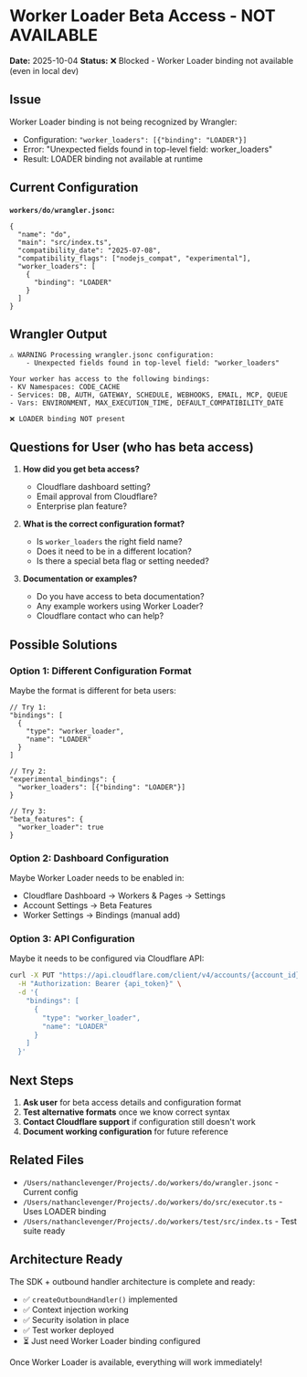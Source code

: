 # Worker Loader Beta Access - NOT AVAILABLE

**Date:** 2025-10-04
**Status:** ❌ Blocked - Worker Loader binding not available (even in local dev)

## Issue

Worker Loader binding is not being recognized by Wrangler:
- Configuration: `"worker_loaders": [{"binding": "LOADER"}]`
- Error: "Unexpected fields found in top-level field: worker_loaders"
- Result: LOADER binding not available at runtime

## Current Configuration

**`workers/do/wrangler.jsonc`:**
```jsonc
{
  "name": "do",
  "main": "src/index.ts",
  "compatibility_date": "2025-07-08",
  "compatibility_flags": ["nodejs_compat", "experimental"],
  "worker_loaders": [
    {
      "binding": "LOADER"
    }
  ]
}
```

## Wrangler Output

```
⚠️ WARNING Processing wrangler.jsonc configuration:
    - Unexpected fields found in top-level field: "worker_loaders"

Your worker has access to the following bindings:
- KV Namespaces: CODE_CACHE
- Services: DB, AUTH, GATEWAY, SCHEDULE, WEBHOOKS, EMAIL, MCP, QUEUE
- Vars: ENVIRONMENT, MAX_EXECUTION_TIME, DEFAULT_COMPATIBILITY_DATE

❌ LOADER binding NOT present
```

## Questions for User (who has beta access)

1. **How did you get beta access?**
   - Cloudflare dashboard setting?
   - Email approval from Cloudflare?
   - Enterprise plan feature?

2. **What is the correct configuration format?**
   - Is `worker_loaders` the right field name?
   - Does it need to be in a different location?
   - Is there a special beta flag or setting needed?

3. **Documentation or examples?**
   - Do you have access to beta documentation?
   - Any example workers using Worker Loader?
   - Cloudflare contact who can help?

## Possible Solutions

### Option 1: Different Configuration Format
Maybe the format is different for beta users:
```jsonc
// Try 1:
"bindings": [
  {
    "type": "worker_loader",
    "name": "LOADER"
  }
]

// Try 2:
"experimental_bindings": {
  "worker_loaders": [{"binding": "LOADER"}]
}

// Try 3:
"beta_features": {
  "worker_loader": true
}
```

### Option 2: Dashboard Configuration
Maybe Worker Loader needs to be enabled in:
- Cloudflare Dashboard → Workers & Pages → Settings
- Account Settings → Beta Features
- Worker Settings → Bindings (manual add)

### Option 3: API Configuration
Maybe it needs to be configured via Cloudflare API:
```bash
curl -X PUT "https://api.cloudflare.com/client/v4/accounts/{account_id}/workers/scripts/{script_name}/bindings" \
  -H "Authorization: Bearer {api_token}" \
  -d '{
    "bindings": [
      {
        "type": "worker_loader",
        "name": "LOADER"
      }
    ]
  }'
```

## Next Steps

1. **Ask user** for beta access details and configuration format
2. **Test alternative formats** once we know correct syntax
3. **Contact Cloudflare support** if configuration still doesn't work
4. **Document working configuration** for future reference

## Related Files

- `/Users/nathanclevenger/Projects/.do/workers/do/wrangler.jsonc` - Current config
- `/Users/nathanclevenger/Projects/.do/workers/do/src/executor.ts` - Uses LOADER binding
- `/Users/nathanclevenger/Projects/.do/workers/test/src/index.ts` - Test suite ready

## Architecture Ready

The SDK + outbound handler architecture is complete and ready:
- ✅ `createOutboundHandler()` implemented
- ✅ Context injection working
- ✅ Security isolation in place
- ✅ Test worker deployed
- ⏳ Just need Worker Loader binding configured

Once Worker Loader is available, everything will work immediately!
